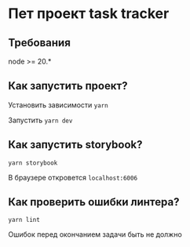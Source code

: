 # Пет проект task tracker

## Требования

node >= 20.*

## Как запустить проект?

Установить зависимости
`yarn`

Запустить
`yarn dev`

## Как запустить storybook?

`yarn storybook`

В браузере откровется `localhost:6006`

## Как проверить ошибки линтера?

`yarn lint`

Ошибок перед окончанием задачи быть не должно